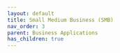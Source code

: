```yaml
---
layout: default
title: Small Medium Business (SMB)
nav_order: 3
parent: Business Applications
has_children: true
---
```


